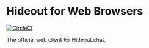 # Hideout for Web Browsers

[![CircleCI][1]][2]

The official web client for Hideout.chat.

[1]: https://circleci.com/gh/hideoutchat/web-client.svg?style=svg
[2]: https://circleci.com/gh/hideoutchat/web-client
